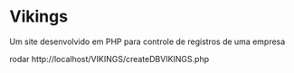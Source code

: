 # Vikings
Um site desenvolvido em PHP para controle de registros de uma empresa


rodar 
http://localhost/VIKINGS/createDBVIKINGS.php